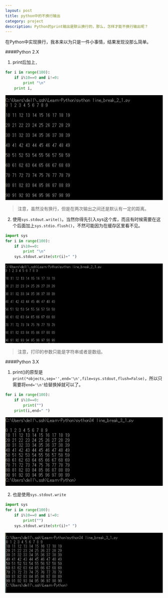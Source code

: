 ```yaml
---
layout: post
title: python中的不换行输出
category: project
description: Python的print输出是默认换行的，那么，怎样才能不换行输出呢？
---
```


在Python中实现换行，我本来以为只是一件小事情，结果发现没那么简单。    

####Python 2.X
1. print后加上`,`
```python
for i in range(100):
	if i%10==0 and i!=0:
		print "\n"
	print i,
```

  ![line_break_2_1.jpg](/images/line_break_2_1.jpg)   
  >注意，虽然没有换行，但是在两次输出之间还是默认有一定的距离。

2. 使用`sys.stdout.write()`。当然你得先引入sys这个库，而且有时候需要在这个后面加上`sys.stdio.flush()`，不然可能因为在缓存区里看不见。       
```python
import sys
for i in range(100):
	if i%10==0:
		print "\n"
	sys.stdout.write(str(i)+" ")
```

  ![line_break_2_1_2.jpg](/images/line_break_2_1_2.jpg)
  >注意，打印的参数只能是字符串或者是数组。

####Python 3.X
1. print()的原型是`print(*objects,sep='',end='\n',file=sys.stdout,flush=False)`，所以只需要将`end='\n'`给替换掉就可以了。      
```python
for i in range(100):
	if i%10==0:
		print("")
	print(i,end=" ")
```
 ![line_break_3_1.jpg](/images/line_break_3_1.jpg)
 
2. 也是使用`sys.stdout.write`          
```python
import sys
for i in range(100):
	if i%10==0 and i!=0:
		print("")
	sys.stdout.write(str(i)+" ")
```
 
 ![line_break_3_2.jpg](/images/line_break_3_2.jpg)